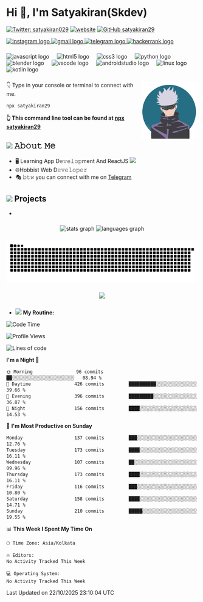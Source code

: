  <h1 align="left">Hi 👋, I'm Satyakiran(Skdev)</h1>


[![Twitter: satyakiran029](https://img.shields.io/twitter/follow/satyakiran29?style=social)](https://twitter.com/satyakiran029)
[![website](https://img.shields.io/badge/Website-46a2f1.svg?&style=flat-square&logo=Google-Chrome&logoColor=white&link=https://satyakiran.vercel.app/)](https://satyakiran.vercel.app/)
[![GitHub satyakiran29](https://img.shields.io/github/followers/satyakiran29?label=follow&style=social)](https://github.com/satyakiran29)

<div align="left">
  <a href="https://www.instagram.com/skdev29/" target="_blank">
    <img src="https://img.shields.io/static/v1?message=Instagram&logo=instagram&label=&color=E4405F&logoColor=white&labelColor=&style=for-the-badge" height="35" alt="instagram logo"  />
  </a>
  <a href="mailto:satyakiran296@gmail.com" target="_blank">
    <img src="https://img.shields.io/static/v1?message=Gmail&logo=gmail&label=&color=D14836&logoColor=white&labelColor=&style=for-the-badge" height="35" alt="gmail logo"  />
  </a>
  <a href="https://t.me/skdev1" target="_blank">
    <img src="https://img.shields.io/static/v1?message=Telegram&logo=telegram&label=&color=2CA5E0&logoColor=white&labelColor=&style=for-the-badge" height="35" alt="telegram logo"  />
  </a>
  <a href="https://www.hackerrank.com/satyakiran29" target="_blank">
    <img src="https://img.shields.io/static/v1?message=HackerRank&logo=hackerrank&label=&color=2EC866&logoColor=white&labelColor=&style=for-the-badge" height="35" alt="hackerrank logo"  />
  </a>
</div>

###

<div align="left">
  <img src="https://cdn.jsdelivr.net/gh/devicons/devicon/icons/javascript/javascript-original.svg" height="30" alt="javascript logo"  />
  <img width="12" />
  <img src="https://cdn.jsdelivr.net/gh/devicons/devicon/icons/html5/html5-original.svg" height="30" alt="html5 logo"  />
  <img width="12" />
  <img src="https://cdn.jsdelivr.net/gh/devicons/devicon/icons/css3/css3-original.svg" height="30" alt="css3 logo"  />
  <img width="12" />
  <img src="https://cdn.jsdelivr.net/gh/devicons/devicon/icons/python/python-original.svg" height="30" alt="python logo"  />
  <img width="12" />
  <img src="https://cdn.jsdelivr.net/gh/devicons/devicon/icons/blender/blender-original.svg" height="30" alt="blender logo"  />
  <img width="12" />
  <img src="https://cdn.jsdelivr.net/gh/devicons/devicon/icons/vscode/vscode-original.svg" height="30" alt="vscode logo"  />
  <img width="12" />
  <img src="https://cdn.jsdelivr.net/gh/devicons/devicon/icons/androidstudio/androidstudio-original.svg" height="30" alt="androidstudio logo"  />
  <img width="12" />
  <img src="https://cdn.jsdelivr.net/gh/devicons/devicon/icons/linux/linux-original.svg" height="30" alt="linux logo"  />
  <img width="12" />
  <img src="https://cdn.jsdelivr.net/gh/devicons/devicon/icons/kotlin/kotlin-original.svg" height="30" alt="kotlin logo"  />
</div>

###

<img align="right" height="150" src="https://raw.githubusercontent.com/satyakiran29/satyakiran29/main/Images/satoru_gojo.png"  />

###

👇 Type in your console or terminal to connect with me.

```bash
npx satyakiran29
```
**👆 This command line tool can be found at [npx satyakiran29](https://github.com/satyakiran29/npx-satyakiran29)**

<!----About me---->
## <img src="https://media.giphy.com/media/VgCDAzcKvsR6OM0uWg/giphy.gif" width="50"> 𝙰𝚋𝚘𝚞𝚝 𝙼𝚎
- 🖥 Learning App D𝚎𝚟𝚎𝚕𝚘𝚙ment And ReactJS <img src="https://media.giphy.com/media/WUlplcMpOCEmTGBtBW/giphy.gif" width="30">
- 🌐Hobbist Web D𝚎𝚟𝚎𝚕𝚘𝚙𝚎𝚛
- 🎭 𝚋𝚝𝚠 you can connect with me on [Telegram](https://t.me/skdev1) 
<!---My Projects---->
## <img src="https://media.giphy.com/media/v1.Y2lkPTc5MGI3NjExbDRneHdjYWMxYXhvZmU3YzdqNWU3Y3Vpc25rbXEzdDZ3d3Jzajg3YiZlcD12MV9pbnRlcm5hbF9naWZfYnlfaWQmY3Q9cw/f6hnhHkks8bk4jwjh3/giphy.gif" width="50"> Projects
-


###

<div align="center">
  <img src="https://github-readme-stats.vercel.app/api?username=Satyakiran29&hide_title=false&hide_rank=false&show_icons=true&include_all_commits=true&count_private=true&disable_animations=false&theme=dracula&locale=en&hide_border=false" height="150" alt="stats graph"  />
  <img src="https://github-readme-stats.vercel.app/api/top-langs?username=Satyakiran29&locale=en&hide_title=false&layout=compact&card_width=320&langs_count=5&theme=dracula&hide_border=false" height="150" alt="languages graph"  />
</div>

###
<img src="https://raw.githubusercontent.com/Satyakiran29/Satyakiran29/output/snake.svg" alt="Snake animation" />

###

<div align="center">
  <img src="https://profile-counter.glitch.me/Satyakiran29/count.svg?"  />
</div>

###

- <img src="https://media.giphy.com/media/gCWkRsa39liKgD0GLW/giphy.gif" width="50"> **My Routine:** 

<!--START_SECTION:waka-->
![Code Time](http://img.shields.io/badge/Code%20Time-86%20hrs%2021%20mins-blue)

![Profile Views](http://img.shields.io/badge/Profile%20Views-0-blue)

![Lines of code](https://img.shields.io/badge/From%20Hello%20World%20I%27ve%20Written-2.6%20million%20lines%20of%20code-blue)

**I'm a Night 🦉** 

```text
🌞 Morning                96 commits          ██░░░░░░░░░░░░░░░░░░░░░░░   08.94 % 
🌆 Daytime                426 commits         ██████████░░░░░░░░░░░░░░░   39.66 % 
🌃 Evening                396 commits         █████████░░░░░░░░░░░░░░░░   36.87 % 
🌙 Night                  156 commits         ████░░░░░░░░░░░░░░░░░░░░░   14.53 % 
```
📅 **I'm Most Productive on Sunday** 

```text
Monday                   137 commits         ███░░░░░░░░░░░░░░░░░░░░░░   12.76 % 
Tuesday                  173 commits         ████░░░░░░░░░░░░░░░░░░░░░   16.11 % 
Wednesday                107 commits         ██░░░░░░░░░░░░░░░░░░░░░░░   09.96 % 
Thursday                 173 commits         ████░░░░░░░░░░░░░░░░░░░░░   16.11 % 
Friday                   116 commits         ███░░░░░░░░░░░░░░░░░░░░░░   10.80 % 
Saturday                 158 commits         ████░░░░░░░░░░░░░░░░░░░░░   14.71 % 
Sunday                   210 commits         █████░░░░░░░░░░░░░░░░░░░░   19.55 % 
```


📊 **This Week I Spent My Time On** 

```text
🕑︎ Time Zone: Asia/Kolkata

🔥 Editors: 
No Activity Tracked This Week

💻 Operating System: 
No Activity Tracked This Week
```


 Last Updated on 22/10/2025 23:10:04 UTC
<!--END_SECTION:waka-->
